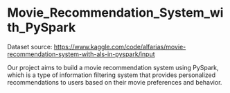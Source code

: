# Movie_Recommendation_System_with_PySpark

Dataset source: https://www.kaggle.com/code/alfarias/movie-recommendation-system-with-als-in-pyspark/input

Our project aims to build a movie recommendation system using PySpark, which is a type of information filtering system that provides personalized recommendations to users based on their movie preferences and behavior.
